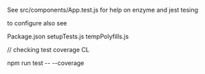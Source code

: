 See src/components/App.test.js for help on enzyme and jest tesing

to configure also see

Package.json
setupTests.js
tempPolyfills.js

// checking test coverage CL

npm run test -- --coverage


